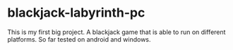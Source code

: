 # blackjack-labyrinth-pc

This is my first big project. A blackjack game that is able to run on different platforms. So far tested on android and windows.
